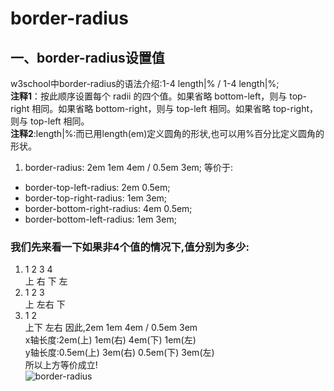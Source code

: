 # border-radius
## 一、border-radius设置值
w3school中border-radius的语法介绍:1-4 length|% / 1-4 length|%;  
**注释1**：按此顺序设置每个 radii 的四个值。如果省略 bottom-left，则与 top-right 相同。如果省略 bottom-right，则与 top-left 相同。如果省略 top-right，则与 top-left 相同。  
**注释2**:length|%:而已用length(em)定义圆角的形状,也可以用%百分比定义圆角的形状。  
1. border-radius: 2em 1em 4em / 0.5em 3em;
等价于:  
* border-top-left-radius: 2em 0.5em;
* border-top-right-radius: 1em 3em;
* border-bottom-right-radius: 4em 0.5em;
* border-bottom-left-radius: 1em 3em; 

### 我们先来看一下如果非4个值的情况下,值分别为多少:
1. 1     2     3     4  
  上     右    下    左
2. 1     2     3      
  上     左右  下
3. 1      2  
  上下   左右
因此,2em     1em     4em    /     0.5em     3em    
x轴长度:2em(上)  1em(右) 4em(下) 1em(左)  
y轴长度:0.5em(上)  3em(右) 0.5em(下) 3em(左)  
所以上方等价成立!  
![border-radius](http://thumbnail0.baidupcs.com/thumbnail/5fb3a890179214ab6669ab3f44a4856b?fid=4130315690-250528-434582210467632&time=1461225600&rt=sh&sign=FDTAER-DCb740ccc5511e5e8fedcff06b081203-3XBg8lRY2bNWkPC7vy%2FWwPUt2NI%3D&expires=8h&chkv=0&chkbd=0&chkpc=&dp-logid=2589960133312319395&dp-callid=0&size=c710_u400&quality=100)


